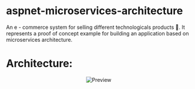 # aspnet-microservices-architecture
 An e - commerce system for selling different technologicals products 👾. It represents a proof of concept example for building an application based on microservices architecture.

# Architecture: 
<p align="center">
    <img src="https://user-images.githubusercontent.com/1147445/110304529-c5b70180-800c-11eb-832b-a2751b5bda76.png" alt="Preview">
</p>

